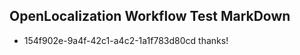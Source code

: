 ## OpenLocalization Workflow Test MarkDown
* 154f902e-9a4f-42c1-a4c2-1a1f783d80cd thanks!

<!--HONumber=Jul16_HO5-->


